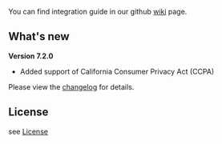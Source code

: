 You can find integration guide in our github [wiki](https://github.com/loopme/android-united-sdk/wiki) page.

## What's new ##

**Version 7.2.0**
- Added support of California Consumer Privacy Act (CCPA)   

Please view the [changelog](CHANGELOG.md) for details.

## License ##

see [License](LICENSE.md)